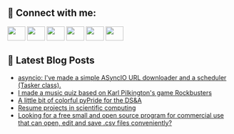 ## 🔎 Connect with me:
[<img height="32" width="40" src="https://cdn.jsdelivr.net/npm/simple-icons@v5/icons/telegram.svg" />](https://t.me/bullbesh)
[<img height="32" width="40" src="https://cdn.jsdelivr.net/npm/simple-icons@v5/icons/vk.svg" />](https://vk.com/bullbesh)
[<img height="32" width="40" src="https://cdn.jsdelivr.net/npm/simple-icons@v5/icons/twitter.svg" />](https://twitter.com/bullbesh1)
[<img height="32" width="40" src="https://cdn.jsdelivr.net/npm/simple-icons@v5/icons/instagram.svg" />](https://www.instagram.com/bullbesh)
[<img height="32" width="40" src="https://cdn.jsdelivr.net/npm/simple-icons@v5/icons/reddit.svg" />](https://www.reddit.com/user/bullbesh)
[<img height="32" width="40" src="https://cdn.jsdelivr.net/npm/simple-icons@v5/icons/youtube.svg" />](https://www.youtube.com/channel/UCtfjRs6uzgq5mfm8S06WTcg)

## 📕 Latest Blog Posts
<!-- BLOG-POST-LIST:START -->
- [asyncio: I&#39;ve made a simple ASyncIO URL downloader and a scheduler &lpar;Tasker class&rpar;.](https://www.reddit.com/r/Python/comments/v5owzv/asyncio_ive_made_a_simple_asyncio_url_downloader/)
- [I made a music quiz based on Karl Pilkington&#39;s game Rockbusters](https://www.reddit.com/r/Python/comments/v5nup8/i_made_a_music_quiz_based_on_karl_pilkingtons/)
- [A little bit of colorful pyPride for the DS&amp;A](https://www.reddit.com/r/Python/comments/v5nluv/a_little_bit_of_colorful_pypride_for_the_dsa/)
- [Resume projects in scientific computing](https://www.reddit.com/r/Python/comments/v5mq84/resume_projects_in_scientific_computing/)
- [Looking for a free small and open source program for commercial use that can open, edit and save .csv files conveniently?](https://www.reddit.com/r/Python/comments/v5kkjk/looking_for_a_free_small_and_open_source_program/)
<!-- BLOG-POST-LIST:END -->
